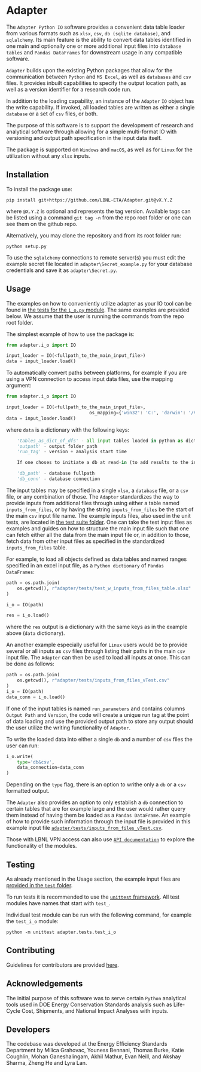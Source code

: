 # Adapter

The `Adapter Python IO` software provides a convenient data table loader from various formats such as `xlsx`, `csv`, `db (sqlite database)`, and `sqlalchemy`. Its main feature is the ability to convert data tables identified in one main and optionally one or more additional input files into `database tables` and `Pandas DataFrames` for downstream usage in any compatible software.

`Adapter` builds upon the existing Python packages that allow for the communication between `Python` and `MS Excel`, as well as `databases` and `csv` files. It provides inbuilt capabilities to specify the output location path, as well as a version identifier for a research code run. 

In addition to the loading capability, an instance of the `Adapter` `IO` object has the write capability. If invoked, all loaded tables are written as either a single `database` or a set of `csv` files, or both.

The purpose of this software is to support the development of research and analytical software through allowing for a simple multi-format IO with versioning and output path specification in the input data itself.

The package is supported on `Windows` and `macOS`, as well as for `Linux` for the utilization without any `xlsx` inputs. 


## Installation

To install the package use:
```
pip install git+https://github.com/LBNL-ETA/Adapter.git@vX.Y.Z
```
where `@X.Y.Z` is optional and represents the tag version. Available tags can be listed using a command `git tag -n` from the repo root folder or one can see them on the github repo.

Alternatively, you may clone the repository and from its root folder run:
```
python setup.py
```

To use the `sqlalchemy` connections to remote server(s) you must edit the example secret file located in `adapter\Secret_example.py` for your database credentials and save it as `adapter\Secret.py`.


## Usage

The examples on how to conveniently utilize adapter as your IO tool can be found in [the tests for the `i_o.py` module](https://github.com/LBNL-ETA/Adapter/blob/master/adapter/tests/test_i_o.py). The same examples are provided below. We assume that the user is running the commands from the repo root folder.

The simplest example of how to use the package is:
```python
from adapter.i_o import IO

input_loader = IO(<fullpath_to_the_main_input_file>)
data = input_loader.load()
```

To automatically convert paths between platforms, for example if you are using a VPN connection to access input data files, use the mapping argument:
```python
from adapter.i_o import IO

input_loader = IO(<fullpath_to_the_main_input_file>, 
                               os_mapping={'win32': 'C:', 'darwin': '/Volumes/A', 'linux': '/media/A'})
data = input_loader.load()
```
where `data` is a dictionary with the following keys:
```python
    'tables_as_dict_of_dfs' - all input tables loaded in python as dictionary of dataframes
    'outpath' - output folder path
    'run_tag' - version + analysis start time

    If one choses to initiate a db at read-in (to add results to the inputs later and have one compiled analysis db):

    'db_path' - database fullpath
    'db_conn' - database connection
```

The input tables may be specified in a single `xlsx`, a `database` file, or a `csv` file, or any combination of those. The `Adapter` standardizes the way to provide inputs from additional files through using either a table named `inputs_from_files`, or by having the string `inputs_from_files` be the start of the main `csv` input file name. The example inputs files, also used in the unit tests, are located in [the test suite folder](https://github.com/LBNL-ETA/Adapter/tree/master/adapter/tests). One can take the test input files as examples and guides on how to structure the main input file such that one can fetch either all the data from the main input file or, in addition to those, fetch data from other input files as specified in the standardized `inputs_from_files` table.

For example, to load all objects defined as data tables and named ranges specified in an excel input file, as a
`Python dictionary` of `Pandas DataFrames`:

```python
path = os.path.join(
    os.getcwd(), r"adapter/tests/test_w_inputs_from_files_table.xlsx"
)

i_o = IO(path)

res = i_o.load()
```

where the `res` output is a dictionary with the same keys as in the example above (`data` dictionary).

An another example especially useful for `Linux` users would be to provide several or all inputs as `csv` files through listing their paths in the main `csv` input file. The `Adapter` can then be used to load all inputs at once. This can be done as follows:
```python
path = os.path.join(
    os.getcwd(), r"adapter/tests/inputs_from_files_vTest.csv"
)
i_o = IO(path)
data_conn = i_o.load()
```

If one of the input tables is named `run_parameters` and contains columns `Output Path` and `Version`, the code will create a unique run tag at the point of data loading and use the provided output path to store any output should the user utilize the writing functionality of `Adapter`.

To write the loaded data into either a single `db` and a number of `csv` files the user can run:
```python
i_o.write(
    type='db&csv',
    data_connection=data_conn
)
```
Depending on the `type` flag, there is an option to writhe only a `db` or a `csv` formatted output.

The `Adapter` also provides an option to only establish a `db` connection to certain tables that are for example large and the user would 
rather query them instead of having them be loaded as a `Pandas DataFrame`. An example of how to provide such information through the input file is 
provided in this example input file [`adapter/tests/inputs_from_files_vTest.csv`](https://github.com/LBNL-ETA/Adapter/blob/master/adapter/tests/inputs_from_files_vTest.csv).

Those with LBNL VPN access can also use [`API documentation`](https://atcd.lbl.gov/source/adapter.html) to explore the functionality of the modules.  


## Testing

As already mentioned in the Usage section, the example input files are [provided in the `test` folder](https://github.com/LBNL-ETA/Adapter/blob/master/adapter/tests/).

To run tests it is recommended to use the [`unittest` framework](https://docs.python.org/3/library/unittest.html). All test modules have names that start with `test_`.

Individual test module can be run with the following command, for example the `test_i_o` module:
```
python -m unittest adapter.tests.test_i_o
```


## Contributing

Guidelines for contributors are provided [here](https://github.com/LBNL-ETA/Adapter/blob/master/contributing.md).


## Acknowledgements

The initial purpose of this software was to serve certain `Python` analytical tools used in DOE Energy Conservation Standards analysis such as Life-Cycle Cost, Shipments, and National Impact Analyses with inputs.


## Developers

The codebase was developed at the Energy Efficiency Standards Department by Milica Grahovac, Youness Bennani, Thomas 
Burke, Katie Coughlin, Mohan Ganeshalingam, Akhil Mathur, Evan Neill, and Akshay Sharma, Zheng He and Lyra Lan.
